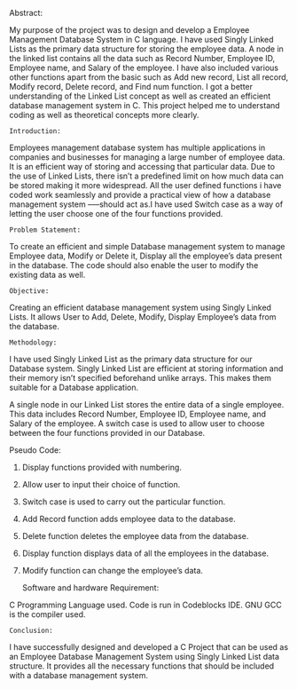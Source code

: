 Abstract:

My purpose of the project was to design and develop a Employee Management Database System in C language. I have used Singly Linked Lists as the primary data structure for storing the employee data. A node in the linked list contains all the data such as Record Number, Employee ID, Employee name, and Salary of the employee. I have also included various other functions apart from the basic such as Add new record, List all record, Modify record, Delete record, and Find num function. I got a better understanding of the Linked List concept as well as created an efficient database management system in C. This project helped me to understand coding as well as theoretical concepts more clearly.


	Introduction:
  Employees management database system has multiple applications in companies and businesses for managing a large number of employee data. It is an efficient way of storing and accessing that particular data. Due to the use of Linked Lists, there isn’t a predefined limit on how much data can be stored making it more widespread. All the user defined functions i have coded work seamlessly and provide a practical view of how a database management system –––should act as.I have used Switch case as a way of letting the user choose one of the four functions provided.


	Problem Statement:
To create an efficient and simple Database management system to manage Employee data, Modify or Delete it, Display all the employee’s data present in the database. The code should also enable the user to modify the existing data as well.  

	Objective:
Creating an efficient database management system using Singly Linked Lists.
It allows User to Add, Delete, Modify, Display Employee’s data from the database.


	Methodology:
I have used Singly Linked List as the primary data structure for our Database system. Singly Linked List are efficient at storing information and their memory isn’t specified beforehand unlike arrays. This makes them suitable for a Database application.

A single node in our Linked List stores the entire data of a single employee. This data includes Record Number, Employee ID, Employee name, and Salary of the employee. A switch case is used to allow user to choose between the four functions provided in our Database.

Pseudo Code:

1.	Display functions provided with numbering.

2.	Allow user to input their choice of function.

3.	Switch case is used to carry out the particular function.

4.	Add Record function adds employee data to the database.

5.	Delete function deletes the employee data from the database.

6.	Display function displays data of all the employees in the database.

7.	Modify function can change the employee’s data.

	Software and hardware Requirement:
	
C Programming Language used.
Code is run in Codeblocks IDE.
GNU GCC is the compiler used.

	Conclusion:
I have successfully designed and developed a C Project that can be used as an Employee Database Management System using Singly Linked List data structure. It provides all the necessary functions that should be included with a database management system.

 



